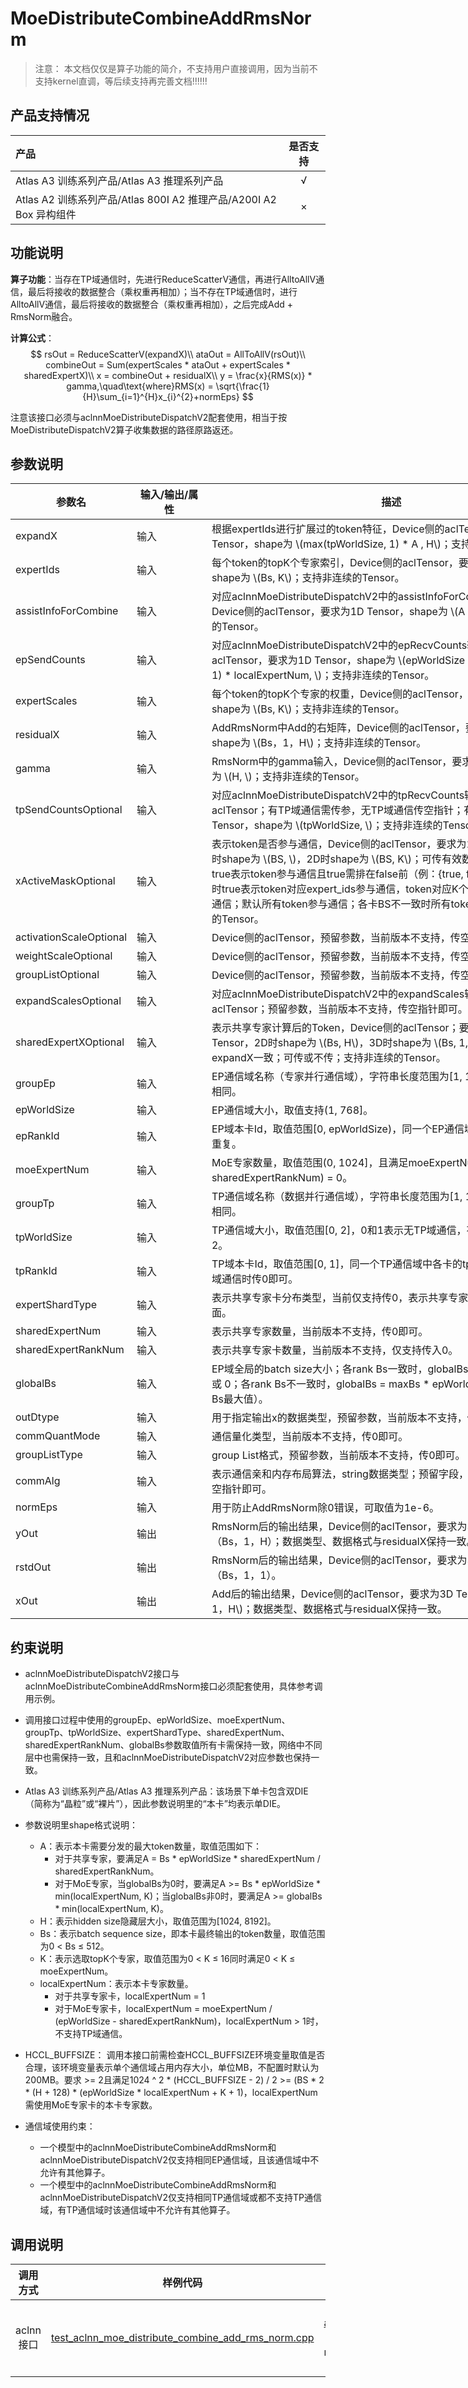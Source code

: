 # MoeDistributeCombineAddRmsNorm

> 注意：
> 本文档仅仅是算子功能的简介，不支持用户直接调用，因为当前不支持kernel直调，等后续支持再完善文档!!!!!!

## 产品支持情况

| 产品                                                         | 是否支持 |
| :----------------------------------------------------------- | :------: |
| <term>Atlas A3 训练系列产品/Atlas A3 推理系列产品</term>     |    √     |
| <term>Atlas A2 训练系列产品/Atlas 800I A2 推理产品/A200I A2 Box 异构组件</term> |    ×     |

## 功能说明

**算子功能**：当存在TP域通信时，先进行ReduceScatterV通信，再进行AlltoAllV通信，最后将接收的数据整合（乘权重再相加）；当不存在TP域通信时，进行AlltoAllV通信，最后将接收的数据整合（乘权重再相加），之后完成Add + RmsNorm融合。

**计算公式**：
$$
rsOut = ReduceScatterV(expandX)\\
ataOut = AllToAllV(rsOut)\\
combineOut = Sum(expertScales * ataOut + expertScales * sharedExpertX)\\
x = combineOut + residualX\\
y = \frac{x}{RMS(x)} * gamma,\quad\text{where}RMS(x) = \sqrt{\frac{1}{H}\sum_{i=1}^{H}x_{i}^{2}+normEps}
$$

注意该接口必须与aclnnMoeDistributeDispatchV2配套使用，相当于按MoeDistributeDispatchV2算子收集数据的路径原路返还。


## 参数说明

<table style="undefined;table-layout: fixed; width: 1576px">
 <colgroup>
  <col style="width: 170px">
  <col style="width: 170px">
  <col style="width: 800px">
  <col style="width: 800px">
  <col style="width: 200px">
 </colgroup>
 <thead>
  <tr>
   <th>参数名</th>
   <th>输入/输出/属性</th>
   <th>描述</th>
   <th>数据类型</th>
   <th>数据格式</th>
  </tr>
 </thead>
 <tbody>
  <tr>
   <td>expandX</td>
   <td>输入</td>
   <td>根据expertIds进行扩展过的token特征，Device侧的aclTensor，要求为2D Tensor，shape为 \(max(tpWorldSize, 1) * A , H\)；支持非连续的Tensor。</td>
   <td>BFLOAT16</td>
   <td>ND</td>
  </tr>
  <tr>
   <td>expertIds</td>
   <td>输入</td>
   <td>每个token的topK个专家索引，Device侧的aclTensor，要求为2D Tensor，shape为 \(Bs, K\)；支持非连续的Tensor。</td>
   <td>INT32</td>
   <td>ND</td>
  </tr>
  <tr>
   <td>assistInfoForCombine</td>
   <td>输入</td>
   <td>对应aclnnMoeDistributeDispatchV2中的assistInfoForCombineOut输出，Device侧的aclTensor，要求为1D Tensor，shape为 \(A * 128, \)；支持非连续的Tensor。</td>
   <td>INT32</td>
   <td>ND</td>
  </tr>
  <tr>
   <td>epSendCounts</td>
   <td>输入</td>
   <td>对应aclnnMoeDistributeDispatchV2中的epRecvCounts输出，Device侧的aclTensor，要求为1D Tensor，shape为 \(epWorldSize * max(tpWorldSize, 1) * localExpertNum, \)；支持非连续的Tensor。</td>
   <td>INT32</td>
   <td>ND</td>
  </tr>
  <tr>
   <td>expertScales</td>
   <td>输入</td>
   <td>每个token的topK个专家的权重，Device侧的aclTensor，要求为2D Tensor，shape为 \(Bs, K\)；支持非连续的Tensor。</td>
   <td>FLOAT32</td>
   <td>ND</td>
  </tr>
  <tr>
   <td>residualX</td>
   <td>输入</td>
   <td>AddRmsNorm中Add的右矩阵，Device侧的aclTensor，要求为3D Tensor，shape为 \(Bs，1，H\)；支持非连续的Tensor。</td>
   <td>BFLOAT16</td>
   <td>ND</td>
  </tr>
  <tr>
   <td>gamma</td>
   <td>输入</td>
   <td>RmsNorm中的gamma输入，Device侧的aclTensor，要求为1D Tensor，shape为 \(H, \)；支持非连续的Tensor。</td>
   <td>BFLOAT16</td>
   <td>ND</td>
  </tr>
  <tr>
   <td>tpSendCountsOptional</td>
   <td>输入</td>
   <td>对应aclnnMoeDistributeDispatchV2中的tpRecvCounts输出，Device侧的aclTensor；有TP域通信需传参，无TP域通信传空指针；有TP域通信时为1D Tensor，shape为 \(tpWorldSize, \)；支持非连续的Tensor。</td>
   <td>INT32</td>
   <td>ND</td>
  </tr>
  <tr>
   <td>xActiveMaskOptional</td>
   <td>输入</td>
   <td>表示token是否参与通信，Device侧的aclTensor，要求为1D或2D Tensor；1D时shape为 \(BS, \)，2D时shape为 \(BS, K\)；可传有效数据或空指针；1D时true表示token参与通信且true需排在false前（例：{true, false, true}非法），2D时true表示token对应expert_ids参与通信，token对应K个值全为false则不参与通信；默认所有token参与通信；各卡BS不一致时所有token需有效；支持非连续的Tensor。</td>
   <td>BOOL</td>
   <td>ND</td>
  </tr>
  <tr>
   <td>activationScaleOptional</td>
   <td>输入</td>
   <td>Device侧的aclTensor，预留参数，当前版本不支持，传空指针即可。</td>
   <td>-</td>
   <td>ND</td>
  </tr>
  <tr>
   <td>weightScaleOptional</td>
   <td>输入</td>
   <td>Device侧的aclTensor，预留参数，当前版本不支持，传空指针即可。</td>
   <td>-</td>
   <td>ND</td>
  </tr>
  <tr>
   <td>groupListOptional</td>
   <td>输入</td>
   <td>Device侧的aclTensor，预留参数，当前版本不支持，传空指针即可。</td>
   <td>-</td>
   <td>ND</td>
  </tr>
  <tr>
   <td>expandScalesOptional</td>
   <td>输入</td>
   <td>对应aclnnMoeDistributeDispatchV2中的expandScales输出，Device侧的aclTensor；预留参数，当前版本不支持，传空指针即可。</td>
   <td>-</td>
   <td>ND</td>
  </tr>
  <tr>
   <td>sharedExpertXOptional</td>
   <td>输入</td>
   <td>表示共享专家计算后的Token，Device侧的aclTensor；要求为2D或3D Tensor，2D时shape为 \(Bs, H\)，3D时shape为 \(Bs, 1, H\)；数据类型需与expandX一致；可传或不传；支持非连续的Tensor。</td>
   <td>BFLOAT16</td>
   <td>ND</td>
  </tr>
  <tr>
   <td>groupEp</td>
   <td>输入</td>
   <td>EP通信域名称（专家并行通信域），字符串长度范围为[1, 128)，不能和groupTp相同。</td>
   <td>STRING</td>
   <td>ND</td>
  </tr>
  <tr>
   <td>epWorldSize</td>
   <td>输入</td>
   <td>EP通信域大小，取值支持(1, 768]。</td>
   <td>INT64</td>
   <td>ND</td>
  </tr>
  <tr>
   <td>epRankId</td>
   <td>输入</td>
   <td>EP域本卡Id，取值范围[0, epWorldSize)，同一个EP通信域中各卡的epRankId不重复。</td>
   <td>INT64</td>
   <td>ND</td>
  </tr>
  <tr>
   <td>moeExpertNum</td>
   <td>输入</td>
   <td>MoE专家数量，取值范围(0, 1024]，且满足moeExpertNum % (epWorldSize - sharedExpertRankNum) = 0。</td>
   <td>INT64</td>
   <td>ND</td>
  </tr>
  <tr>
   <td>groupTp</td>
   <td>输入</td>
   <td>TP通信域名称（数据并行通信域），字符串长度范围为[1, 128)，不能和groupEp相同。</td>
   <td>STRING</td>
   <td>ND</td>
  </tr>
  <tr>
   <td>tpWorldSize</td>
   <td>输入</td>
   <td>TP通信域大小，取值范围[0, 2]，0和1表示无TP域通信，有TP域通信时仅支持2。</td>
   <td>INT64</td>
   <td>ND</td>
  </tr>
  <tr>
   <td>tpRankId</td>
   <td>输入</td>
   <td>TP域本卡Id，取值范围[0, 1]，同一个TP通信域中各卡的tpRankId不重复；无TP域通信时传0即可。</td>
   <td>INT64</td>
   <td>ND</td>
  </tr>
  <tr>
   <td>expertShardType</td>
   <td>输入</td>
   <td>表示共享专家卡分布类型，当前仅支持传0，表示共享专家卡排在MoE专家卡前面。</td>
   <td>INT64</td>
   <td>ND</td>
  </tr>
  <tr>
   <td>sharedExpertNum</td>
   <td>输入</td>
   <td>表示共享专家数量，当前版本不支持，传0即可。</td>
   <td>INT64</td>
   <td>ND</td>
  </tr>
  <tr>
   <td>sharedExpertRankNum</td>
   <td>输入</td>
   <td>表示共享专家卡数量，当前版本不支持，仅支持传入0。</td>
   <td>INT64</td>
   <td>ND</td>
  </tr>
  <tr>
   <td>globalBs</td>
   <td>输入</td>
   <td>EP域全局的batch size大小；各rank Bs一致时，globalBs = Bs * epWorldSize 或 0；各rank Bs不一致时，globalBs = maxBs * epWorldSize（maxBs为单卡Bs最大值）。</td>
   <td>INT64</td>
   <td>ND</td>
  </tr>
  <tr>
   <td>outDtype</td>
   <td>输入</td>
   <td>用于指定输出x的数据类型，预留参数，当前版本不支持，传0即可。</td>
   <td>INT64</td>
   <td>ND</td>
  </tr>
  <tr>
   <td>commQuantMode</td>
   <td>输入</td>
   <td>通信量化类型，当前版本不支持，传0即可。</td>
   <td>INT64</td>
   <td>ND</td>
  </tr>
  <tr>
   <td>groupListType</td>
   <td>输入</td>
   <td>group List格式，预留参数，当前版本不支持，传0即可。</td>
   <td>INT64</td>
   <td>ND</td>
  </tr>
  <tr>
   <td>commAlg</td>
   <td>输入</td>
   <td>表示通信亲和内存布局算法，string数据类型；预留字段，当前版本不支持，传入空指针即可。</td>
   <td>STRING</td>
   <td>ND</td>
  </tr>
  <tr>
   <td>normEps</td>
   <td>输入</td>
   <td>用于防止AddRmsNorm除0错误，可取值为1e-6。</td>
   <td>FLOAT</td>
   <td>ND</td>
  </tr>
  <tr>
   <td>yOut</td>
   <td>输出</td>
   <td>RmsNorm后的输出结果，Device侧的aclTensor，要求为3D Tensor，shape为（Bs，1，H）；数据类型、数据格式与residualX保持一致。</td>
   <td>BFLOAT16</td>
   <td>ND</td>
  </tr>
  <tr>
   <td>rstdOut</td>
   <td>输出</td>
   <td>RmsNorm后的输出结果，Device侧的aclTensor，要求为3D Tensor，shape为（Bs，1，1）。</td>
   <td>FLOAT32</td>
   <td>ND</td>
  </tr>
  <tr>
   <td>xOut</td>
   <td>输出</td>
   <td>Add后的输出结果，Device侧的aclTensor，要求为3D Tensor，shape为 \(Bs, 1，H\)；数据类型、数据格式与residualX保持一致。</td>
   <td>BFLOAT16</td>
   <td>ND</td>
  </tr>
 </tbody>
</table>

    

## 约束说明

- aclnnMoeDistributeDispatchV2接口与aclnnMoeDistributeCombineAddRmsNorm接口必须配套使用，具体参考调用示例。

- 调用接口过程中使用的groupEp、epWorldSize、moeExpertNum、groupTp、tpWorldSize、expertShardType、sharedExpertNum、sharedExpertRankNum、globalBs参数取值所有卡需保持一致，网络中不同层中也需保持一致，且和aclnnMoeDistributeDispatchV2对应参数也保持一致。

- <term>Atlas A3 训练系列产品/Atlas A3 推理系列产品</term>：该场景下单卡包含双DIE（简称为“晶粒”或“裸片”），因此参数说明里的“本卡”均表示单DIE。

- 参数说明里shape格式说明：
    - A：表示本卡需要分发的最大token数量，取值范围如下：
        - 对于共享专家，要满足A = Bs * epWorldSize \* sharedExpertNum / sharedExpertRankNum。
        - 对于MoE专家，当globalBs为0时，要满足A >= Bs * epWorldSize * min(localExpertNum, K)；当globalBs非0时，要满足A >= globalBs * min(localExpertNum, K)。
    - H：表示hidden size隐藏层大小，取值范围为[1024, 8192]。
    - Bs：表示batch sequence size，即本卡最终输出的token数量，取值范围为0 < Bs ≤ 512。
    - K：表示选取topK个专家，取值范围为0 < K ≤ 16同时满足0 < K ≤ moeExpertNum。
    - localExpertNum：表示本卡专家数量。
        - 对于共享专家卡，localExpertNum = 1
        - 对于MoE专家卡，localExpertNum = moeExpertNum / (epWorldSize - sharedExpertRankNum)，localExpertNum > 1时，不支持TP域通信。
  
- HCCL_BUFFSIZE：
    调用本接口前需检查HCCL_BUFFSIZE环境变量取值是否合理，该环境变量表示单个通信域占用内存大小，单位MB，不配置时默认为200MB。要求 >= 2且满足1024 ^ 2 * (HCCL_BUFFSIZE - 2) / 2 >= (BS * 2 * (H + 128) * (epWorldSize * localExpertNum + K + 1)，localExpertNum需使用MoE专家卡的本卡专家数。

- 通信域使用约束：
    - 一个模型中的aclnnMoeDistributeCombineAddRmsNorm和aclnnMoeDistributeDispatchV2仅支持相同EP通信域，且该通信域中不允许有其他算子。
    - 一个模型中的aclnnMoeDistributeCombineAddRmsNorm和aclnnMoeDistributeDispatchV2仅支持相同TP通信域或都不支持TP通信域，有TP通信域时该通信域中不允许有其他算子。

## 调用说明

| 调用方式  | 样例代码                                  | 说明                                                     |
| :--------: | :----------------------------------------: | :-------------------------------------------------------: |
| aclnn接口 | [test_aclnn_moe_distribute_combine_add_rms_norm.cpp](./examples/test_aclnn_moe_distribute_combine_add_rms_norm.cpp) | 通过[aclnnMoeDistributeCombineAddRmsNorm](./docs/aclnnMoeDistributeCombineAddRmsNorm.md)接口方式调用moe_distribute_combine_add_rms_norm算子。 |


